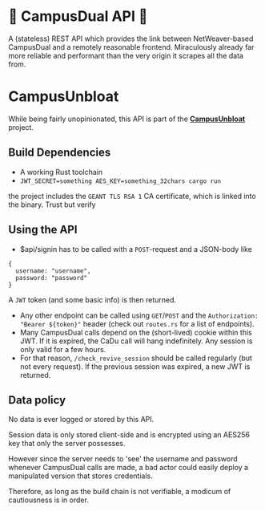 # 🦀 CampusDual API 🦀
A (stateless) REST API which provides the link between NetWeaver-based CampusDual and a remotely reasonable frontend.
Miraculously already far more reliable and performant than the very origin it scrapes all the data from.
# CampusUnbloat
While being fairly unopinionated, this API is part of the [**CampusUnbloat**](https://github.com/greybaron/campus-unbloat) project.

## Build Dependencies
* A working Rust toolchain
* `JWT_SECRET=something AES_KEY=something_32chars cargo run`

the project includes the `GEANT TLS RSA 1` CA certificate, which is linked into the binary. Trust but verify

## Using the API
* $api/signin has to be called with a `POST`-request and a JSON-body like
```
{
  username: "username",
  password: "password"
}
```
A `JWT` token (and some basic info) is then returned.
* Any other endpoint can be called using `GET`/`POST` and the `Authorization: "Bearer ${token}"` header (check out `routes.rs` for a list of endpoints).
* Many CampusDual calls depend on the (short-lived) cookie within this JWT. If it is expired, the CaDu call will hang indefinitely. Any session is only valid for a few hours.
* For that reason, `/check_revive_session` should be called regularly (but not every request). If the previous session was expired, a new JWT is returned.
## Data policy
No data is ever logged or stored by this API.

Session data is only stored client-side and is encrypted using an AES256 key that only the server possesses.

However since the server needs to 'see' the username and password whenever CampusDual calls are made, a bad actor could easily deploy a manipulated version that stores credentials.

Therefore, as long as the build chain is not verifiable, a modicum of cautiousness is in order.


